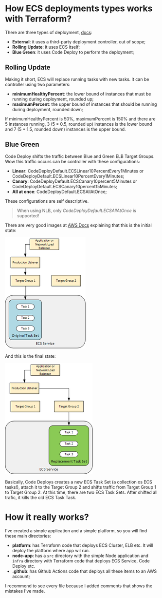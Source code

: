# How ECS deployments types works with Terraform?

There are three types of deployment, [docs](https://docs.aws.amazon.com/AmazonECS/latest/developerguide/deployment-types.html):

- **External**: it uses a third-party deployment controller, out of scope;
- **Rolling Update**: it uses ECS itself;
- **Blue Green**: it uses Code Deploy to perform the deployment;

## Rolling Update

Making it short, ECS will replace running tasks with new tasks. It can be controller using two parameters:

- **minimumHealthyPercent**: the lower bound of instances that must be running during deployment, rounded up;
- **maximumPercent**: the upper bound of instances that should be running during deployment, rounded down;

If minimumHealthyPercent is 50%, maximumPercent is 150% and there are 5 instances running, 3 (5 * 0.5, rounded up) instances is the lower bound and 7 (5 * 1.5, rounded down) instances is the upper bound.

## Blue Green

Code Deploy shifts the traffic between Blue and Green ELB Target Groups. Wow this traffic occurs can be controller with these configurations:

- **Linear**: CodeDeployDefault.ECSLinear10PercentEvery1Minutes or CodeDeployDefault.ECSLinear10PercentEvery1Minutes;
- **Canary**: CodeDeployDefault.ECSCanary10percent5Minutes or CodeDeployDefault.ECSCanary10percent15Minutes;
- **All at once**: CodeDeployDefault.ECSAllAtOnce;

These configurations are self descriptive.

> When using NLB, only *CodeDeployDefault.ECSAllAtOnce* is supported!

There are very good images at [AWS Docs](https://docs.aws.amazon.com/codedeploy/latest/userguide/tutorial-ecs-deployment.html) explaining that this is the initial state:

![](resources/2023-06-17-19-30-51.png)

And this is the final state:

![](resources/2023-06-17-19-31-08.png)

Basically, Code Deploys creates a new ECS Task Set (a collection os ECS tasks!), attach it to the Target Group 2 and shifts traffic from Target Group 1 to Target Group 2. At this time, there are two ECS Task Sets. After shifted all trafic, it kills the old ECS Task Task. 

# How it really works?

I've created a simple application and a simple platform, so you will find these main directories:

- **platform**: has Terraform code that deploys ECS Cluster, ELB etc. It will deploy the platform where app wil run.
- **node-app**: has a `src` directory with the simple Node application and `infra` directory with Terraform code that deploys ECS Service, Code Deploy etc.
- **.github**: has Github Actions code that deploys all these items to an AWS account;

I recommend to see every file because I added comments that shows the mistakes I've made.
